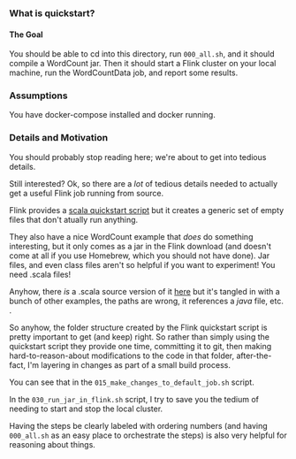 ### What is quickstart?

#### The Goal

You should be able to cd into this directory, run `000_all.sh`, and it should
compile a WordCount jar.  Then it should start a Flink cluster on your local
machine, run the WordCountData job, and report some results.

### Assumptions

You have docker-compose installed and docker running.

### Details and Motivation

You should probably stop reading here; we're about to get into tedious details.

Still interested?  Ok, so there are a _lot_ of tedious details needed to
actually get a useful Flink job running from source.

Flink provides a [scala quickstart
script](https://flink.apache.org/q/quickstart-scala.sh) but it creates a
generic set of empty files that don't atually run anything.

They also have a nice WordCount example that *does* do something interesting, but it only
comes as a jar in the Flink download (and doesn't come at all if you use Homebrew, which you should not have done).
Jar files, and even class files aren't so helpful if you want to experiment!  You need .scala files!

Anyhow, there *is* a .scala source version of it
[here](https://github.com/apache/flink/blob/master/flink-examples/flink-examples-batch/src/main/scala/org/apache/flink/examples/scala/wordcount/WordCount.scala)
but it's tangled in with a bunch of other examples, the paths are wrong, it
references a *java* file, etc.
.

So anyhow, the folder structure created by the Flink quickstart script is
pretty important to get (and keep) right.  So rather than simply using the
quickstart script they provide one time, committing it to git, then making
hard-to-reason-about modifications to the code in that folder, after-the-fact,
I'm layering in changes as part of a small build process.

You can see that in the `015_make_changes_to_default_job.sh` script.

In the `030_run_jar_in_flink.sh` script, I try to save you the tedium of needing
to start and stop the local cluster.

Having the steps be clearly labeled with ordering numbers (and having `000_all.sh`
as an easy place to orchestrate the steps) is also very helpful for reasoning
about things.

